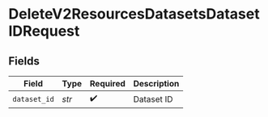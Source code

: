 # DeleteV2ResourcesDatasetsDatasetIDRequest


## Fields

| Field              | Type               | Required           | Description        |
| ------------------ | ------------------ | ------------------ | ------------------ |
| `dataset_id`       | *str*              | :heavy_check_mark: | Dataset ID         |